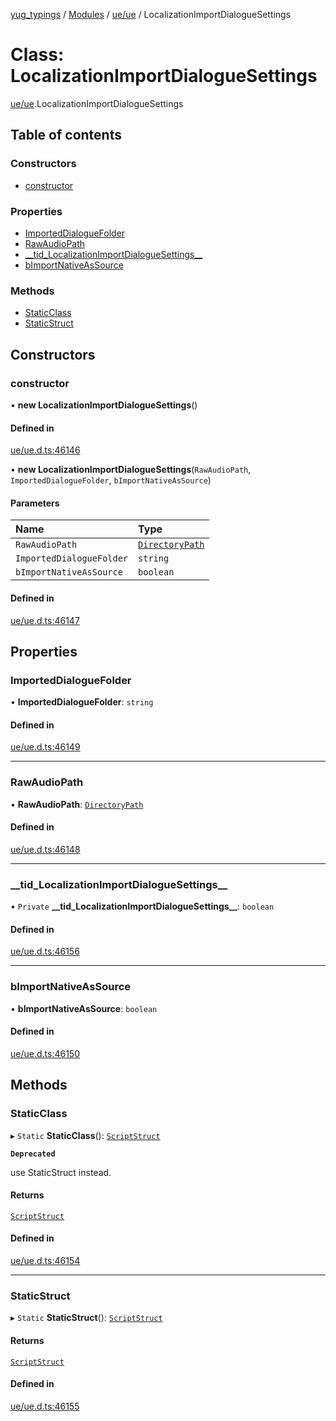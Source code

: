[yug_typings](../README.md) / [Modules](../modules.md) / [ue/ue](../modules/ue_ue.md) / LocalizationImportDialogueSettings

# Class: LocalizationImportDialogueSettings

[ue/ue](../modules/ue_ue.md).LocalizationImportDialogueSettings

## Table of contents

### Constructors

- [constructor](ue_ue.LocalizationImportDialogueSettings.md#constructor)

### Properties

- [ImportedDialogueFolder](ue_ue.LocalizationImportDialogueSettings.md#importeddialoguefolder)
- [RawAudioPath](ue_ue.LocalizationImportDialogueSettings.md#rawaudiopath)
- [\_\_tid\_LocalizationImportDialogueSettings\_\_](ue_ue.LocalizationImportDialogueSettings.md#__tid_localizationimportdialoguesettings__)
- [bImportNativeAsSource](ue_ue.LocalizationImportDialogueSettings.md#bimportnativeassource)

### Methods

- [StaticClass](ue_ue.LocalizationImportDialogueSettings.md#staticclass)
- [StaticStruct](ue_ue.LocalizationImportDialogueSettings.md#staticstruct)

## Constructors

### constructor

• **new LocalizationImportDialogueSettings**()

#### Defined in

[ue/ue.d.ts:46146](https://github.com/YugMetaverse/yug_typings/blob/b7d9b19/ue/ue.d.ts#L46146)

• **new LocalizationImportDialogueSettings**(`RawAudioPath`, `ImportedDialogueFolder`, `bImportNativeAsSource`)

#### Parameters

| Name | Type |
| :------ | :------ |
| `RawAudioPath` | [`DirectoryPath`](ue_ue.DirectoryPath.md) |
| `ImportedDialogueFolder` | `string` |
| `bImportNativeAsSource` | `boolean` |

#### Defined in

[ue/ue.d.ts:46147](https://github.com/YugMetaverse/yug_typings/blob/b7d9b19/ue/ue.d.ts#L46147)

## Properties

### ImportedDialogueFolder

• **ImportedDialogueFolder**: `string`

#### Defined in

[ue/ue.d.ts:46149](https://github.com/YugMetaverse/yug_typings/blob/b7d9b19/ue/ue.d.ts#L46149)

___

### RawAudioPath

• **RawAudioPath**: [`DirectoryPath`](ue_ue.DirectoryPath.md)

#### Defined in

[ue/ue.d.ts:46148](https://github.com/YugMetaverse/yug_typings/blob/b7d9b19/ue/ue.d.ts#L46148)

___

### \_\_tid\_LocalizationImportDialogueSettings\_\_

• `Private` **\_\_tid\_LocalizationImportDialogueSettings\_\_**: `boolean`

#### Defined in

[ue/ue.d.ts:46156](https://github.com/YugMetaverse/yug_typings/blob/b7d9b19/ue/ue.d.ts#L46156)

___

### bImportNativeAsSource

• **bImportNativeAsSource**: `boolean`

#### Defined in

[ue/ue.d.ts:46150](https://github.com/YugMetaverse/yug_typings/blob/b7d9b19/ue/ue.d.ts#L46150)

## Methods

### StaticClass

▸ `Static` **StaticClass**(): [`ScriptStruct`](ue_ue.ScriptStruct.md)

**`Deprecated`**

use StaticStruct instead.

#### Returns

[`ScriptStruct`](ue_ue.ScriptStruct.md)

#### Defined in

[ue/ue.d.ts:46154](https://github.com/YugMetaverse/yug_typings/blob/b7d9b19/ue/ue.d.ts#L46154)

___

### StaticStruct

▸ `Static` **StaticStruct**(): [`ScriptStruct`](ue_ue.ScriptStruct.md)

#### Returns

[`ScriptStruct`](ue_ue.ScriptStruct.md)

#### Defined in

[ue/ue.d.ts:46155](https://github.com/YugMetaverse/yug_typings/blob/b7d9b19/ue/ue.d.ts#L46155)
